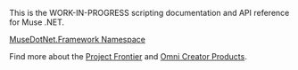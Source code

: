 This is the WORK-IN-PROGRESS scripting documentation and API reference for Muse .NET.

[MuseDotNet.Framework Namespace](MuseDotNet-Framework.md)

Find more about the [Project Frontier](https://www.projectfrontier.gg) and [Omni Creator Products](https://www.ocp.gg).
